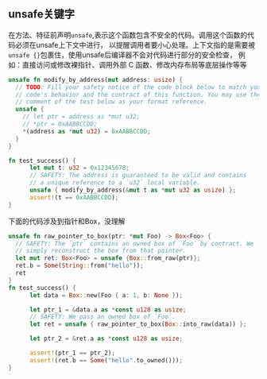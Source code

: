 ## unsafe关键字  
  
  在方法、特征前声明`unsafe`,表示这个函数包含不安全的代码。调用这个函数的代码必须在unsafe上下文中进行，
  以提醒调用者要小心处理。上下文指的是需要被`unsafe {}`包裹住，使用unsafe后编译器不会对代码进行部分的安全检查，
  例如：直接访问或修改裸指针、调用外部 C 函数、修改内存布局等底层操作等等  
  ```rust
  unsafe fn modify_by_address(mut address: usize) {
    // TODO: Fill your safety notice of the code block below to match your
    // code's behavior and the contract of this function. You may use the
    // comment of the test below as your format reference.
    unsafe {
      // let ptr = address as *mut u32;
      // *ptr = 0xAABBCCDD;
      *(address as *mut u32) = 0xAABBCCDD;
    }
  }

  fn test_success() {
        let mut t: u32 = 0x12345678;
        // SAFETY: The address is guaranteed to be valid and contains
        // a unique reference to a `u32` local variable.
        unsafe { modify_by_address(&mut t as *mut u32 as usize) };
        assert!(t == 0xAABBCCDD);
  }
  ```
  下面的代码涉及到指针和Box，没理解
  ```rust
  unsafe fn raw_pointer_to_box(ptr: *mut Foo) -> Box<Foo> {
    // SAFETY: The `ptr` contains an owned box of `Foo` by contract. We
    // simply reconstruct the box from that pointer.
    let mut ret: Box<Foo> = unsafe {Box::from_raw(ptr)};
    ret.b = Some(String::from("hello"));
    ret
  }
  fn test_success() {
        let data = Box::new(Foo { a: 1, b: None });

        let ptr_1 = &data.a as *const u128 as usize;
        // SAFETY: We pass an owned box of `Foo`.
        let ret = unsafe { raw_pointer_to_box(Box::into_raw(data)) };

        let ptr_2 = &ret.a as *const u128 as usize;

        assert!(ptr_1 == ptr_2);
        assert!(ret.b == Some("hello".to_owned()));
  }
  ```
  
